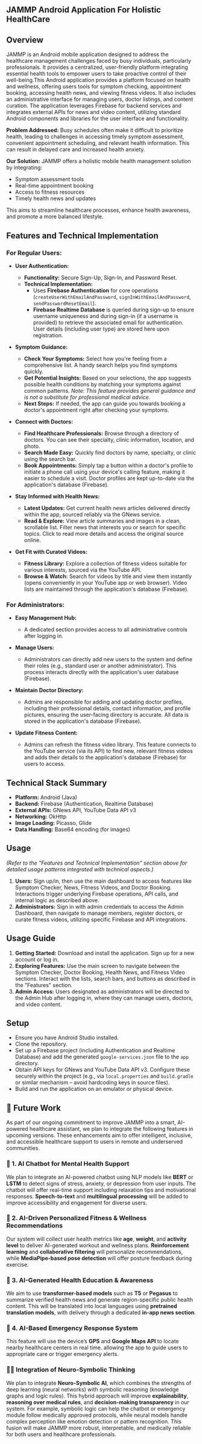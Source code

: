 ## JAMMP Android Application For Holistic HealthCare

## Overview

JAMMP is an Android mobile application designed to address the healthcare management challenges faced by busy individuals, particularly professionals. It provides a centralized, user-friendly platform integrating essential health tools to empower users to take proactive control of their well-being.This Android application provides a platform focused on health and wellness, offering users tools for symptom checking, appointment booking, accessing health news, and viewing fitness videos. It also includes an administrative interface for managing users, doctor listings, and content curation. The application leverages Firebase for backend services and integrates external APIs for news and video content, utilizing standard Android components and libraries for the user interface and functionality.


**Problem Addressed:** Busy schedules often make it difficult to prioritize health, leading to challenges in accessing timely symptom assessment, convenient appointment scheduling, and relevant health information. This can result in delayed care and increased health anxiety.

**Our Solution:** JAMMP offers a holistic mobile health management solution by integrating:
* Symptom assessment tools
* Real-time appointment booking
* Access to fitness resources
* Timely health news and updates

This aims to streamline healthcare processes, enhance health awareness, and promote a more balanced lifestyle.

## Features and Technical Implementation

### For Regular Users:

* **User Authentication:**
    * **Functionality:** Secure Sign-Up, Sign-In, and Password Reset.
    * **Technical Implementation:**
        * Uses **Firebase Authentication** for core operations (`createUserWithEmailAndPassword`, `signInWithEmailAndPassword`, `sendPasswordResetEmail`).
        * **Firebase Realtime Database** is queried during sign-up to ensure username uniqueness and during sign-in (if a username is provided) to retrieve the associated email for authentication. User details (including user type) are stored here upon registration.

* **Symptom Guidance:**
    * **Check Your Symptoms:** Select how you're feeling from a comprehensive list. A handy search helps you find symptoms quickly.
    * **Get Potential Insights:** Based on your selections, the app suggests possible health conditions by matching your symptoms against common patterns. *Note: This feature provides general guidance and is not a substitute for professional medical advice.*
    * **Next Steps:** If needed, the app can guide you towards booking a doctor's appointment right after checking your symptoms.

* **Connect with Doctors:**
    * **Find Healthcare Professionals:** Browse through a directory of doctors. You can see their specialty, clinic information, location, and photo.
    * **Search Made Easy:** Quickly find doctors by name, specialty, or clinic using the search bar.
    * **Book Appointments:** Simply tap a button within a doctor's profile to initiate a phone call using your device's calling feature, making it easier to schedule a visit. Doctor profiles are kept up-to-date via the application's database (Firebase).

* **Stay Informed with Health News:**
    * **Latest Updates:** Get current health news articles delivered directly within the app, sourced reliably via the GNews service.
    * **Read & Explore:** View article summaries and images in a clean, scrollable list. Filter news that interests you or search for specific topics. Click to read more details and access the original source online.

* **Get Fit with Curated Videos:**
    * **Fitness Library:** Explore a collection of fitness videos suitable for various interests, sourced via the YouTube API.
    * **Browse & Watch:** Search for videos by title and view them instantly (opens conveniently in your YouTube app or web browser). Video lists are maintained through the application's database (Firebase).

### For Administrators:

* **Easy Management Hub:**
    * A dedicated section provides access to all administrative controls after logging in.
      
* **Manage Users:**
    * Administrators can directly add new users to the system and define their roles (e.g., standard user or another administrator). This process interacts directly with the application's user database (Firebase).

* **Maintain Doctor Directory:**
    * Admins are responsible for adding and updating doctor profiles, including their professional details, contact information, and profile pictures, ensuring the user-facing directory is accurate. All data is stored in the application's database (Firebase).

* **Update Fitness Content:**
    * Admins can refresh the fitness video library. This feature connects to the YouTube service (via its API) to find new, relevant fitness videos and adds their details to the application's database (Firebase) for users to access.

## Technical Stack Summary

* **Platform:** Android (Java)
* **Backend:** Firebase (Authentication, Realtime Database)
* **External APIs:** GNews API, YouTube Data API v3
* **Networking:** OkHttp
* **Image Loading:** Picasso, Glide
* **Data Handling:** Base64 encoding (for images)

## Usage

*(Refer to the "Features and Technical Implementation" section above for detailed usage patterns integrated with technical aspects.)*

1.  **Users:** Sign up/in, then use the main dashboard to access features like Symptom Checker, News, Fitness Videos, and Doctor Booking. Interactions trigger underlying Firebase operations, API calls, and internal logic as described above.
2.  **Administrators:** Sign in with admin credentials to access the Admin Dashboard, then navigate to manage members, register doctors, or curate fitness videos, utilizing specific Firebase and API integrations.

## Usage Guide

1.  **Getting Started:** Download and install the application. Sign up for a new account or log in.
2.  **Exploring Features:** Use the main screen to navigate between the Symptom Checker, Doctor Booking, Health News, and Fitness Video sections. Interact with the lists, search bars, and buttons as described in the "Features" section.
3.  **Admin Access:** Users designated as administrators will be directed to the Admin Hub after logging in, where they can manage users, doctors, and video content.

## Setup 

* Ensure you have Android Studio installed.
* Clone the repository.
* Set up a Firebase project (including Authentication and Realtime Database) and add the generated `google-services.json` file to the `app` directory.
* Obtain API keys for GNews and YouTube Data API v3. Configure these securely within the project (e.g., via `local.properties` and `build.gradle` or similar mechanism – avoid hardcoding keys in source files).
* Build and run the application on an emulator or physical device.

## 🔮 Future Work
As part of our ongoing commitment to improve JAMMP into a smart, AI-powered healthcare assistant, we plan to integrate the following features in upcoming versions. These enhancements aim to offer intelligent, inclusive, and accessible healthcare support to users in remote and underserved communities.

### 🧠 1. AI Chatbot for Mental Health Support  
We plan to integrate an AI-powered chatbot using NLP models like **BERT** or **LSTM** to detect signs of stress, anxiety, or depression from user inputs. The chatbot will offer real-time support including relaxation tips and motivational responses. **Speech-to-text** and **multilingual processing** will be added to improve accessibility and engagement for diverse users.

### 🏃 2. AI-Driven Personalized Fitness & Wellness Recommendations  
Our system will collect user health metrics like **age**, **weight**, and **activity level** to deliver AI-generated workout and wellness plans. **Reinforcement learning** and **collaborative filtering** will personalize recommendations, while **MediaPipe-based pose detection** will offer posture feedback during exercise.

### 📢 3. AI-Generated Health Education & Awareness  
We aim to use **transformer-based models** such as **T5** or **Pegasus** to summarize verified health news and generate region-specific public health content. This will be translated into local languages using **pretrained translation models**, with delivery through a dedicated **in-app news section**.

### 🚨 4. AI-Based Emergency Response System  
This feature will use the device’s **GPS** and **Google Maps API** to locate nearby healthcare centers in real time. allowing the app to guide users to appropriate care or trigger emergency alerts.

### 🧠🔗 Integration of Neuro-Symbolic Thinking  
We plan to integrate **Neuro-Symbolic AI**, which combines the strengths of deep learning (neural networks) with symbolic reasoning (knowledge graphs and logic rules). This hybrid approach will improve **explainability**, **reasoning over medical rules**, and **decision-making transparency** in our system. For example, symbolic logic can help the chatbot or emergency module follow medically approved protocols, while neural models handle complex perception like emotion detection or pattern recognition. This fusion will make JAMMP more robust, interpretable, and medically reliable for both users and healthcare professionals.
